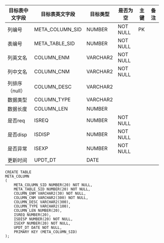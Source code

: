 <!--sec data-title="列名描述表" data-id="section0" data-show=true ces-->

| 目标表中文字段   | 目标表英文字段         | 目标类型     | 是否为空     | 主键   | 备注   |
| --------- | --------------- | -------- | -------- | ---- | ---- |
| 列编号       | META_COLUMN_SID | NUMBER   | NOT NULL | PK   |      |
| 表编号       | META_TABLE_SID  | NUMBER   | NOT NULL |      |      |
| 列英文名      | COLUMN_ENM      | VARCHAR2 | NOT NULL |      |      |
| 列中文名      | COLUMN_CNM      | VARCHAR2 | NOT NULL |      |      |
| 列排序（null） | COLUMN_DESC     | VARCHAR2 |          |      |      |
| 数据类型      | COLUMN_TYPE     | VARCHAR2 |          |      |      |
| 数据长度      | COLUMN_LEN      | NUMBER   |          |      |      |
| 是否req     | ISREQ           | NUMBER   | NOT NULL |      |      |
| 是否disp    | ISDISP          | NUMBER   | NOT NULL |      |      |
| 是否异常      | ISEXP           | NUMBER   | NOT NULL |      |      |
| 更新时间      | UPDT_DT         | DATE     |          |      |      |
<!--endsec-->

<!--sec data-title="DDL" data-id="section1" data-show=true ces-->

    CREATE TABLE
    META_COLUMN
    (
        META_COLUMN_SID NUMBER(20) NOT NULL,
        META_TABLE_SID NUMBER(20) NOT NULL,
        COLUMN_ENM VARCHAR2(30) NOT NULL,
        COLUMN_CNM VARCHAR2(300) NOT NULL,
        COLUMN_DESC VARCHAR2(300),
        COLUMN_TYPE VARCHAR2(100),
        COLUMN_LEN NUMBER(20),
        ISREQ NUMBER(20),
        ISDISP NUMBER(20) NOT NULL,
        ISEXP NUMBER(20) NOT NULL,
        UPDT_DT DATE NOT NULL,
        PRIMARY KEY (META_COLUMN_SID)
    );

<!--endsec-->

